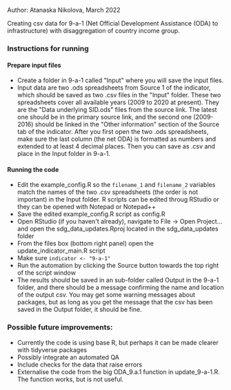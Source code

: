 Author: Atanaska Nikolova, March 2022

Creating csv data for 9-a-1 (Net Official Development Assistance (ODA) to infrastructure) with disaggregation of country income group. 

### Instructions for running

#### Prepare input files

- Create a folder in 9-a-1 called "Input" where you will save the input files.
- Input data are two .ods spreadsheets from Source 1 of the indicator, which should be saved as two .csv files in the "Input" folder. These two spreadsheets cover all available years (2009 to 2020 at present). They are the "Data underlying SID.ods" files from the source link. The latest one should be in the primary source link, and the second one (2009-2016) should be linked in the "Other information" section of the Source tab of the indicator.
After you first open the two .ods spreadsheets, make sure the last column (the net ODA) is formatted as numbers and extended to at least 4 decimal places. Then you can save as .csv and place in the Input folder in 9-a-1.

#### Running the code

- Edit the example_config.R so the `filename_1` and `filename_2` variables match the names of the two .csv spreadsheets (the order is not important) in the Input folder. R scripts can be edited throug RStudio or they can be opened with Notepad or Notepad++
- Save the edited example_config.R script as config.R
- Open RStudio (if you haven't already), navigate to File -> Open Project... and open the sdg_data_updates.Rproj located in the sdg_data_updates folder
- From the files box (bottom right panel) open the update_indicator_main.R script
- Make sure `indicator <- "9-a-1"`
- Run the automation by clicking the Source button towards the top right of the script window 
- The results should be saved in an sub-folder called Output in the 9-a-1 folder, and there should be a message confirming the name and location of the output csv. You may get some warning messages about packages, but as long as you get the message that the csv has been saved in the Output folder, it should be fine.


### Possible future improvements:

- Currently the code is using base R, but perhaps it can be made clearer with tidyverse packages
- Possibly integrate an automated QA
- Include checks for the data that raise errors
- Externalise the code from the big ODA_9.a.1 function in update_9-a-1.R. The function works, but is not useful.
